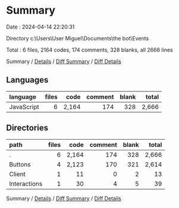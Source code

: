 # Summary

Date : 2024-04-14 22:20:31

Directory c:\\Users\\User Miguel\\Documents\\the bot\\Events

Total : 6 files,  2164 codes, 174 comments, 328 blanks, all 2666 lines

Summary / [Details](details.md) / [Diff Summary](diff.md) / [Diff Details](diff-details.md)

## Languages
| language | files | code | comment | blank | total |
| :--- | ---: | ---: | ---: | ---: | ---: |
| JavaScript | 6 | 2,164 | 174 | 328 | 2,666 |

## Directories
| path | files | code | comment | blank | total |
| :--- | ---: | ---: | ---: | ---: | ---: |
| . | 6 | 2,164 | 174 | 328 | 2,666 |
| Buttons | 4 | 2,123 | 170 | 321 | 2,614 |
| Client | 1 | 11 | 0 | 2 | 13 |
| Interactions | 1 | 30 | 4 | 5 | 39 |

Summary / [Details](details.md) / [Diff Summary](diff.md) / [Diff Details](diff-details.md)
